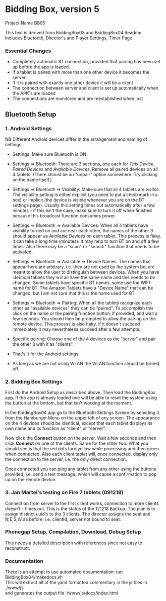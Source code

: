 # Bidding Box, version 5
Project Name BB05

This text is derived from BiddingBox03 and BiddingBox04 Readme  
Includes Bluetooth, Director's and Player Settings, Timer Page  

### Essential Changes 
- Completely automatic BT connection, provided that pairing has been set up before the app is loaded.  
- If a tablet is paired with more than one other device it becomes the server
- If it is paired with exactly one other device it will be a client
- The connection between server and client is set up automatically when the APK's are loaded
- The connections are monitored and are reestablished when lost  
 


## Bluetooth Setup

### 1. Android Settings
NB Different Android devices differ in the arrangement and naming of settings

- Settings: Make sure Bluetooth is ON

- Settings &rArr; Bluetooth: There are 3 sections, one each for *This Device*, *Paired Devices* and *Available Devices*.
Remove all paired devices on all 4 tablets. (There should be an "unpair" option somewhere. Try clicking on the name itself.)
 
- Settings &rArr; Bluetooth &rArr; Visibility: Make sure that all 4 tablets are *visible*. The visibility setting is either explicit (you need to put a checkmark in a box) or implicit (the device is visible whenever you are on the BT settings page). Usually this setting times out automatically after a few minutes - if this isn't the case, make sure to turn it off when finished because this broadcast function consumes power. 

- Settings &rArr; Bluetooth &rArr; Available Devices: When all 4 tablets have visibility turned on and are near each other, the names of the other 3 should appear as *Available Devices* on each tablet. This process is flaky. It can take a long time (minutes). It may help to turn BT on and off a few times. Also there may be a "scan" or "search" function that needs to be activated. 

- Settings &rArr; Bluetooth &rArr; Available &rArr; Device Names: The names that appear here are arbitrary, i.e. they are not used by the system but are meant to allow the user to distinguish between devices. When you have identical tablets they will all have the same name and this needs to be changed. Some tablets have specific BT names, some use the WIFI name for BT. The Amazon Tablets have a "Device Name" that can be changed, but I am not sure that this is the name used for BT. 

- Settings &rArr; Bluetooth &rArr; Pairing: When all the tablets recognize each other as "available devices" they can be "paired". To accomplish this click on the name or the pairing function button, if provided, and wait a few seconds. You should then be prompted to allow the pairing on the remote device. This process is also flaky. If it doesn't succeed immediately it may nevertheless succeed after a few attempts.

- Specific pairing: Choose one of the 4 devices as the "server" and pair the other 3 with it as "clients".
- That's it for the Android settings.
- As long as we are not using WLAN the WLAN function should be turned off.

### 2. Bidding Box Settings
First do the Android Setup as described above. Then load the BiddingBox app. If the app
is already loaded one will be able to reset the system using the button at the bottom, but that isn't working at the moment.

In the BiddingBox04 app go to the Bluetooth Settings Screen by selecting it from the Hamburger Menu on the upper left of any screen. The appearance on the 4 devices should be identical, except that each tablet displays its own name and its function as "client" or "server". 

Now click the **Connect** button on the server. Wait a few seconds and then click **Connect** on one of the clients. Same for the other two. What you should see is that the red dots turn yellow while processing and then green when connected. Also each client tablet will, once connected, display only the connection to the server, i.e. the only direct connection.

Once connected you can ping any tablet from any other using the buttons provided, i.e. send a test message, which will cause a confirmation to pop up on the remote device. 

### 3. Jan Martel's testing on Fire 7 tablets (091218)
Connection from server to the first client works, connection to more clients doesn't - times out.
This is the status of the 121218 Backup. The plan is to assign distinct uuid's to the 3 clients. 
The director assigns the seat and N,E,S,W as before; i.e. clientId, server not bound to seat.   

### Phonegap Setup, Compilation, Download, Debug Setup
This needs a detailed description with references since not easy to reconstruct.

### Documentation
There is an attempt to use automated documentation: run BiddingBox04/makedocs.sh  
This will extract all of the yaml formatted commentary in the js files in ./www/js  
and generates the output file ./www/js/docs/index.html
